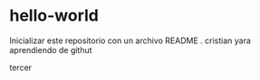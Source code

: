 # hello-world
Inicializar este repositorio con un archivo README .
cristian yara aprendiendo de githut

tercer
